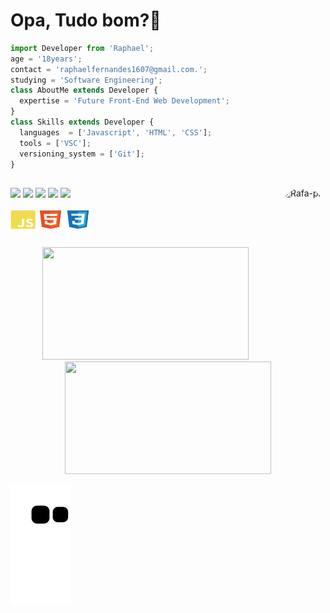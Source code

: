 <h1>Opa, Tudo bom?🤗</h1>

```javascript
import Developer from 'Raphael';
age = '18years';
contact = 'raphaelfernandes1607@gmail.com.';
studying = 'Software Engineering';
class AboutMe extends Developer {
  expertise = 'Future Front-End Web Development';
}
class Skills extends Developer {
  languages  = ['Javascript', 'HTML', 'CSS'];
  tools = ['VSC'];
  versioning_system = ['Git'];
}
```
<div>
<img align="right" alt="Rafa-pic" height="150" style="border-radius:50px;" 
  src="https://cdn.discordapp.com/attachments/763872818235703330/945530870951976960/Webp.net-gifmaker.gif"
</div>
     
##

<div> 
  <a href="https://instagram.com/faellnandes" target="_blank"><img src="https://img.shields.io/badge/-Instagram-%23E4405F?style=for-the-badge&logo=instagram&logoColor=white" target="_blank"></a>
 	<a href="https://www.twitch.tv/raphafernands" target="_blank"><img src="https://img.shields.io/badge/Twitch-9146FF?style=for-the-badge&logo=twitch&logoColor=white" target="_blank"></a>
 <a href="https://discord.gg/82nNHMQEcW" target="_blank"><img src="https://img.shields.io/badge/Discord-7289DA?style=for-the-badge&logo=discord&logoColor=white" target="_blank"></a> 
  <a href = "mailto:raphaelfernandes1607@gmail.com"><img src="https://img.shields.io/badge/-Gmail-%23333?style=for-the-badge&logo=gmail&logoColor=white" target="_blank"></a>
  <a href="https://www.linkedin.com/in/raphael-augusto-almeida-fernandes" target="_blank"><img src="https://img.shields.io/badge/-LinkedIn-%230077B5?style=for-the-badge&logo=linkedin&logoColor=white" target="_blank"></a> 
</div>
<div style="display: inline_block"><br>
  <img align="center" alt="Rafa-Js" height="30" width="40" src="https://raw.githubusercontent.com/devicons/devicon/master/icons/javascript/javascript-plain.svg">
  <img align="center" alt="Rafa-HTML" height="30" width="40" src="https://raw.githubusercontent.com/devicons/devicon/master/icons/html5/html5-original.svg">
  <img align="center" alt="Rafa-CSS" height="30" width="40" src="https://raw.githubusercontent.com/devicons/devicon/master/icons/css3/css3-original.svg">
</div>

##

<div align="center">
  <a href="https://github.com/DevNandes">
  <img height="180em" width="330em" src="https://github-readme-stats.vercel.app/api?username=devnandes&show_icons=true&theme=github_dark&include_all_commits=true&count_private=true"/>
  <img height="180em" width="330em" src="https://github-readme-stats.vercel.app/api/top-langs/?username=devnandes&layout=compact&langs_count=7&theme=github_dark"/>
</div>

![Snake animation](https://github.com/DevNandes/Devnandes/blob/output/github-contribution-grid-snake.svg)


